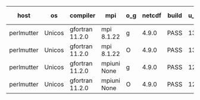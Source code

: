 

| host     | os       | compiler                              | mpi                      | o_g        | netcdf        | build       | u_pass          | u_fail          | s_pass            | s_fail            | e_pass             | e_fail             | nuopc_pass       | nuopc_fail       | artifacts link          |
|----------|----------|---------------------------------------|--------------------------|------------|---------------|-------------|-----------------|-----------------|-------------------|-------------------|--------------------|--------------------|------------------|------------------|-------------------------|
| perlmutter | Unicos | gfortran 11.2.0 | mpi 8.1.22  | g | 4.9.0  | PASS | 13930 | 0 | 49 | 0 | 81 | 0 | 52 | 0 | <a href="https://github.com/esmf-org/esmf-test-artifacts/tree/9fb75a5f272ce3e644db190e64e7b82546f9fcf8/feature_hconfig-iter/gfortran/11.2.0/g/mpi/8.1.22" target="_blank">9fb75a5</a> | 
| perlmutter | Unicos | gfortran 11.2.0 | mpi 8.1.22  | O | 4.9.0  | PASS | 13930 | 0 | 49 | 0 | 81 | 0 | 52 | 0 | <a href="https://github.com/esmf-org/esmf-test-artifacts/tree/c2162a870bdcd251c8f8feb51df0ae4bcf2591a0/feature_hconfig-iter/gfortran/11.2.0/O/mpi/8.1.22" target="_blank">c2162a8</a> | 
| perlmutter | Unicos | gfortran 11.2.0 | mpiuni None  | g | 4.9.0  | PASS | 12346 | 0 | 8 | 0 | 44 | 0 | None | None | <a href="https://github.com/esmf-org/esmf-test-artifacts/tree/64a82e6ab6dcbd767882bc62e60d9855df040ba2/feature_hconfig-iter/gfortran/11.2.0/g/mpiuni/None" target="_blank">64a82e6</a> | 
| perlmutter | Unicos | gfortran 11.2.0 | mpiuni None  | O | 4.9.0  | PASS | 12346 | 0 | 8 | 0 | 44 | 0 | None | None | <a href="https://github.com/esmf-org/esmf-test-artifacts/tree/3840f9b3a3044911f9090085d969770672cf20d2/feature_hconfig-iter/gfortran/11.2.0/O/mpiuni/None" target="_blank">3840f9b</a> | 
